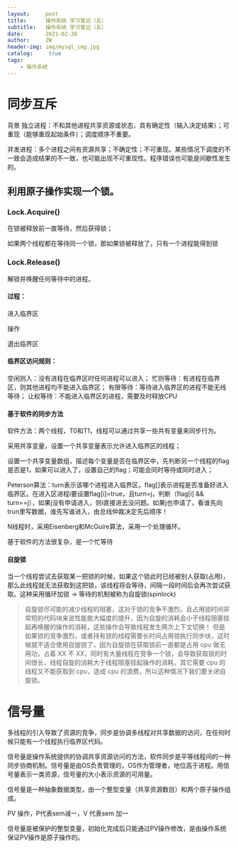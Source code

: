 ```yaml
---
layout:     post
title:      操作系统 学习笔记（五）
subtitle:   操作系统 学习笔记（五）
date:       2021-02-28
author:     ZW
header-img: img/mysql_img.jpg
catalog: 	 true
tags:
    - 操作系统
---
```


# 同步互斥
背景
独立进程：不和其他进程共享资源或状态，具有确定性（输入决定结果）；可重现（能够重现起始条件）；调度顺序不重要。

并发进程：多个进程之间有资源共享；不确定性；不可重现。某些情况下调度的不一致会造成结果的不一致，也可能出现不可重现性。程序错误也可能是间歇性发生的。

## 利用原子操作实现一个锁。

### Lock.Acquire()
在锁被释放前一直等待，然后获得锁；

如果两个线程都在等待同一个锁，那如果锁被释放了，只有一个进程能得到锁
### Lock.Release()
解锁并唤醒任何等待中的进程。
#### 过程：
进入临界区

操作

退出临界区

#### 临界区访问规则：

空闲则入：没有进程在临界区时任何进程可以进入；
忙则等待：有进程在临界区，则其他进程均不能进入临界区；
有限等待：等待进入临界区的进程不能无线等待；
让权等待：不能进入临界区的进程，需要及时释放CPU

#### 基于软件的同步方法
软件方法：两个线程，T0和T1，线程可以通过共享一些共有变量来同步行为。

采用共享变量，设置一个共享变量表示允许进入临界区的线程；

设置一个共享变量数组，描述每个变量是否在临界区中，先判断另一个线程的flag是否是1，如果可以进入了，设置自己的flag；可能会同时等待或同时进入；

Peterson算法：turn表示该哪个进程进入临界区，flag[]表示进程是否准备好进入临界区。在进入区进程i要设置flag[i]=true，且turn=j，判断（flag[i] && turn==j），如果j没有申请进入，则i直接进去没问题。如果j也申请了，看谁先向trun里写数据，谁先写谁进入，由总线仲裁决定先后顺序！

N线程时，采用Eisenberg和McGuire算法，采用一个处理循环。

基于软件的方法很复杂，是一个忙等待


#### 自旋锁
当一个线程尝试去获取某一把锁的时候，如果这个锁此时已经被别人获取(占用)，那么此线程就无法获取到这把锁，该线程将会等待，间隔一段时间后会再次尝试获取。这种采用循环加锁 -> 等待的机制被称为自旋锁(spinlock)

> 自旋锁尽可能的减少线程的阻塞，这对于锁的竞争不激烈，且占用锁时间非常短的代码块来说性能能大幅度的提升，因为自旋的消耗会小于线程阻塞挂起再唤醒的操作的消耗，这些操作会导致线程发生两次上下文切换！
但是如果锁的竞争激烈，或者持有锁的线程需要长时间占用锁执行同步块，这时候就不适合使用自旋锁了，因为自旋锁在获取锁前一直都是占用 cpu 做无用功，占着 XX 不 XX，同时有大量线程在竞争一个锁，会导致获取锁的时间很长，线程自旋的消耗大于线程阻塞挂起操作的消耗，其它需要 cpu 的线程又不能获取到 cpu，造成 cpu 的浪费。所以这种情况下我们要关闭自旋锁。


# 信号量
多线程的引入导致了资源的竞争，同步是协调多线程对共享数据的访问，在任何时候只能有一个线程执行临界区代码。

信号量是操作系统提供的协调共享资源访问的方法，软件同步是平等线程间的一种同步协商机制。信号量是由OS负责管理的，OS作为管理者，地位高于进程。用信号量表示一类资源，信号量的大小表示资源的可用量。

信号量是一种抽象数据类型，由一个整型变量（共享资源数目）和两个原子操作组成。

PV 操作，P代表sem减一，V 代表sem 加一

信号量是被保护的整型变量，初始化完成后只能通过PV操作修改，是由操作系统保证PV操作是原子操作的。

